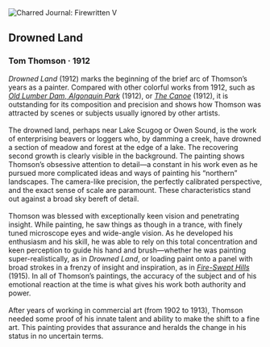 <div class="artwork-of-the-day">
  <div class="container">
    <div class="img-wrapper">
      <img
        src="https://uploads8.wikiart.org/00292/images/tom-thomson/thomson-drowned-land.jpg!Large.jpg"
        alt="Charred Journal: Firewritten V" />
    </div>
    <div class="artwork-detail">
      <div class="artwork-origin"> 
        <h2 class="artwork-name">Drowned Land</h2>
        <h3 class="artist">
          Tom Thomson
                    ·  1912
        </h3>
      </div>
      <p class="description">
        <span class="artwork-description-text ng-binding" ng-bind-html="viewModel.ArtworkOfTheDay.Description | unsafe"><i>Drowned Land</i> (1912) marks the beginning of the brief arc of Thomson’s years as a painter. Compared with other colorful works from 1912, such as <a target="_blank" href="https://www.wikiart.org/en/tom-thomson/old-lumber-dam-algonquin-park-1912"><i>Old Lumber Dam, Algonquin Park</i></a> (1912), or <a target="_blank" href="https://www.wikiart.org/en/tom-thomson/the-canoe-1912"><i>The Canoe</i></a> (1912), it is outstanding for its composition and precision and shows how Thomson was attracted by scenes or subjects usually ignored by other artists. <br><br>The drowned land, perhaps near Lake Scugog or Owen Sound, is the work of enterprising beavers or loggers who, by damming a creek, have drowned a section of meadow and forest at the edge of a lake. The recovering second growth is clearly visible in the background. The painting shows Thomson’s obsessive attention to detail—a constant in his work even as he pursued more complicated ideas and ways of painting his “northern” landscapes. The camera-like precision, the perfectly calibrated perspective, and the exact sense of scale are paramount. These characteristics stand out against a broad sky bereft of detail.<br><br>Thomson was blessed with exceptionally keen vision and penetrating insight. While painting, he saw things as though in a trance, with finely tuned microscope eyes and wide-angle vision. As he developed his enthusiasm and his skill, he was able to rely on this total concentration and keen perception to guide his hand and brush—whether he was painting super-realistically, as in <i>Drowned Land</i>, or loading paint onto a panel with broad strokes in a frenzy of insight and inspiration, as in <a target="_blank" href="https://www.wikiart.org/en/tom-thomson/fire-swept-hills-1915"><i>Fire-Swept Hills</i></a> (1915). In all of Thomson’s paintings, the accuracy of the subject and of his emotional reaction at the time is what gives his work both authority and power.<br> <br>After years of working in commercial art (from 1902 to 1913), Thomson needed some proof of his innate talent and ability to make the shift to a fine art. This painting provides that assurance and heralds the change in his status in no uncertain terms.</span>
                        <div class="text-shadow-container" ng-show="showShadow" style=""></div>
      </p>
    </div>
  </div>

</div>
